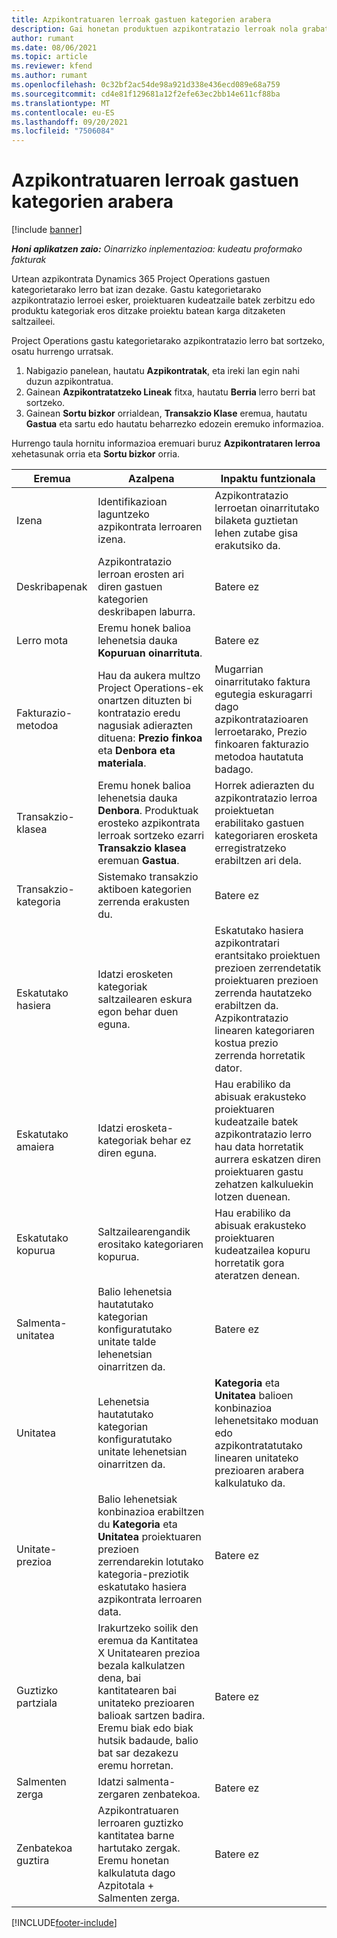 ```yaml
---
title: Azpikontratuaren lerroak gastuen kategorien arabera
description: Gai honetan produktuen azpikontratazio lerroak nola grabatu eta saltzaileek denbora erosketak erregistratzeko eremu desberdinak nola erabili azaltzen da.
author: rumant
ms.date: 08/06/2021
ms.topic: article
ms.reviewer: kfend
ms.author: rumant
ms.openlocfilehash: 0c32bf2ac54de98a921d338e436ecd089e68a759
ms.sourcegitcommit: cd4e81f129681a12f2efe63ec2bb14e611cf88ba
ms.translationtype: MT
ms.contentlocale: eu-ES
ms.lasthandoff: 09/20/2021
ms.locfileid: "7506084"
---
```

#  <a name="subcontract-lines-for-expense-categories"></a>Azpikontratuaren lerroak gastuen kategorien arabera

[!include [banner](../../includes/dataverse-preview.md)]

_**Honi aplikatzen zaio:** Oinarrizko inplementazioa: kudeatu proformako fakturak_

Urtean azpikontrata Dynamics 365 Project Operations gastuen kategorietarako lerro bat izan dezake. Gastu kategorietarako azpikontratazio lerroei esker, proiektuaren kudeatzaile batek zerbitzu edo produktu kategoriak eros ditzake proiektu batean karga ditzaketen saltzaileei.

Project Operations gastu kategorietarako azpikontratazio lerro bat sortzeko, osatu hurrengo urratsak.

1. Nabigazio panelean, hautatu **Azpikontratak**, eta ireki lan egin nahi duzun azpikontratua.
2. Gainean **Azpikontratatzeko Lineak** fitxa, hautatu **Berria** lerro berri bat sortzeko.
3. Gainean **Sortu bizkor** orrialdean, **Transakzio Klase** eremua, hautatu **Gastua** eta sartu edo hautatu beharrezko edozein eremuko informazioa.

Hurrengo taula hornitu informazioa eremuari buruz **Azpikontrataren lerroa** xehetasunak orria eta **Sortu bizkor** orria.

| **Eremua** | **Azalpena** | **Inpaktu funtzionala** |
| --- | --- | --- |
| Izena | Identifikazioan laguntzeko azpikontrata lerroaren izena. | Azpikontratazio lerroetan oinarritutako bilaketa guztietan lehen zutabe gisa erakutsiko da. |
| Deskribapenak | Azpikontratazio lerroan erosten ari diren gastuen kategorien deskribapen laburra. | Batere ez |
|Lerro mota | Eremu honek balioa lehenetsia dauka **Kopuruan oinarrituta**. |Batere ez |
| Fakturazio-metodoa | Hau da aukera multzo Project Operations-ek onartzen dituzten bi kontratazio eredu nagusiak adierazten dituena: **Prezio finkoa** eta **Denbora eta materiala**. | Mugarrian oinarritutako faktura egutegia eskuragarri dago azpikontratazioaren lerroetarako, Prezio finkoaren fakturazio metodoa hautatuta badago. |
| Transakzio-klasea | Eremu honek balioa lehenetsia dauka **Denbora**. Produktuak erosteko azpikontrata lerroak sortzeko ezarri **Transakzio klasea** eremuan **Gastua**.  | Horrek adierazten du azpikontratazio lerroa proiektuetan erabilitako gastuen kategoriaren erosketa erregistratzeko erabiltzen ari dela. |
| Transakzio-kategoria | Sistemako transakzio aktiboen kategorien zerrenda erakusten du. |Batere ez |
| Eskatutako hasiera | Idatzi erosketen kategoriak saltzailearen eskura egon behar duen eguna. | Eskatutako hasiera azpikontratari erantsitako proiektuen prezioen zerrendetatik proiektuaren prezioen zerrenda hautatzeko erabiltzen da. Azpikontratazio linearen kategoriaren kostua prezio zerrenda horretatik dator. |
| Eskatutako amaiera | Idatzi erosketa-kategoriak behar ez diren eguna. | Hau erabiliko da abisuak erakusteko proiektuaren kudeatzaile batek azpikontratazio lerro hau data horretatik aurrera eskatzen diren proiektuaren gastu zehatzen kalkuluekin lotzen duenean. |
| Eskatutako kopurua | Saltzailearengandik erositako kategoriaren kopurua. | Hau erabiliko da abisuak erakusteko proiektuaren kudeatzailea kopuru horretatik gora ateratzen denean.|
| Salmenta-unitatea | Balio lehenetsia hautatutako kategorian konfiguratutako unitate talde lehenetsian oinarritzen da. |Batere ez |
| Unitatea | Lehenetsia hautatutako kategorian konfiguratutako unitate lehenetsian oinarritzen da.  | **Kategoria** eta **Unitatea** balioen konbinazioa lehenetsitako moduan edo azpikontratatutako linearen unitateko prezioaren arabera kalkulatuko da.  |
| Unitate-prezioa | Balio lehenetsiak konbinazioa erabiltzen du **Kategoria** eta **Unitatea** proiektuaren prezioen zerrendarekin lotutako kategoria-preziotik eskatutako hasiera azpikontrata lerroaren data. |Batere ez |
| Guztizko partziala | Irakurtzeko soilik den eremua da Kantitatea X Unitatearen prezioa bezala kalkulatzen dena, bai kantitatearen bai unitateko prezioaren balioak sartzen badira. Eremu biak edo biak hutsik badaude, balio bat sar dezakezu eremu horretan. |Batere ez |
| Salmenten zerga | Idatzi salmenta-zergaren zenbatekoa. |Batere ez |
| Zenbatekoa guztira | Azpikontratuaren lerroaren guztizko kantitatea barne hartutako zergak. Eremu honetan kalkulatuta dago Azpitotala + Salmenten zerga. |Batere ez |


[!INCLUDE[footer-include](../../includes/footer-banner.md)]
